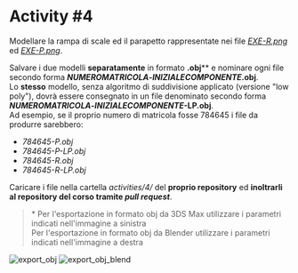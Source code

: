 # Activity #4

Modellare la rampa di scale ed il parapetto rappresentate nei file
[*EXE-R.png*](https://github.com/strumet/modeling/blob/master/activities/4/EXE-R.png) ed
[*EXE-P.png*](https://github.com/strumet/modeling/blob/master/activities/4/EXE-P.png).

Salvare i due modelli **separatamente** in formato **.obj**\*\* e nominare ogni file secondo forma
**_NUMEROMATRICOLA_-_INIZIALECOMPONENTE_.obj**.   
Lo **stesso** modello, senza algoritmo di suddivisione applicato (versione "low poly"), dovrà essere consegnato
in un file denominato secondo forma **_NUMEROMATRICOLA_-_INIZIALECOMPONENTE_-LP.obj**.   
Ad esempio, se il proprio numero di matricola fosse 784645 i file da produrre sarebbero:

- *784645-P.obj*
- *784645-P-LP.obj*
- *784645-R.obj*
- *784645-R-LP.obj*

Caricare i file nella cartella *activities/4/* del **proprio repository**
ed **inoltrarli al repository del corso tramite _pull request_**.


> \* Per l'esportazione in formato obj da 3DS Max utilizzare i parametri indicati nell'immagine a sinistra   
Per l'esportazione in formato obj da Blender utilizzare i parametri indicati nell'immagine a destra

![export_obj](https://github.com/strumet/modeling/raw/master/archive/obj_export.png) 
![export_obj_blend](https://github.com/strumet/modeling/raw/master/archive/obj_export_blend.png)
